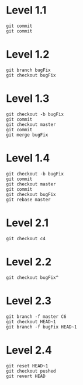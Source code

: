 
# Level 1.1   
```
git commit
git commit
```

# Level 1.2
```
git branch bugFix
git checkout bugFix
```

# Level 1.3
```
git checkout -b bugFix
git commit
git checkout master
git commit
git merge bugFix
```

# Level 1.4
```
git checkout -b bugFix
git commit
git checkout master
git commit
git checkout bugFix
git rebase master
```

# Level 2.1
```
git checkout c4
```

# Level 2.2
```
git checkout bugFix^
```

# Level 2.3
```
git branch -f master C6
git checkout HEAD~1
git branch -f bugFix HEAD~1
```

# Level 2.4
```
git reset HEAD~1
git checkout pushed
git revert HEAD
```
